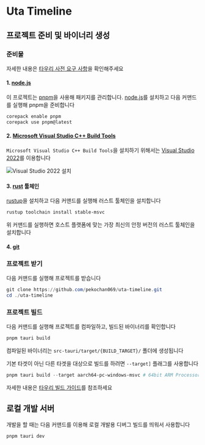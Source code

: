 # Uta Timeline

## 프로젝트 준비 및 바이너리 생성

### 준비물

자세한 내용은 [타우리 사전 요구 사항](https://tauri.app/ko/v1/guides/getting-started/prerequisites)을 확인해주세요

#### 1. [node.js](https://nodejs.org)

이 프로젝트는 [pnpm](https://pnpm.io/)을 사용해 패키지를 관리합니다. [node.js](https://nodejs.org)를 설치하고 다음 커맨드를 실행해 pnpm을 준비합니다

```powershell
corepack enable pnpm
corepack use pnpm@latest
```

#### 2. [Microsoft Visual Studio C++ Build Tools](https://visualstudio.microsoft.com/visual-cpp-build-tools/)

`Microsoft Visual Studio C++ Build Tools`을 설치하기 위해서는 [Visual Studio 2022](https://visualstudio.microsoft.com/visual-cpp-build-tools/)를 이용합니다

![Visual Studio 2022 설치](https://github.com/pekochan069/uta-timeline/assets/97679910/210f40ba-4cec-4f9b-b683-ba4d49ad160b)

#### 3. [rust](https://www.rust-lang.org/) 툴체인

[rustup](https://rustup.rs/)을 설치하고 다음 커맨드를 실행해 러스트 툴체인을 설치합니다

```powershell
rustup toolchain install stable-msvc
```

위 커맨드를 실행하면 호스트 플랫폼에 맞는 가장 최신의 안정 버전의 러스트 툴체인을 설치합니다

#### 4. [git](https://git-scm.com)

### 프로젝트 받기

다음 커맨드를 실행해 프로젝트를 받습니다

```powershell
git clone https://github.com/pekochan069/uta-timeline.git
cd ./uta-timeline
```

### 프로젝트 빌드

다음 커맨드를 실행해 프로젝트를 컴파일하고, 빌드된 바이너리를 확인합니다

```powershell
pnpm tauri build
```

컴파일된 바이너리는 `src-tauri/target/{BUILD_TARGET}/` 폴더에 생성됩니다

기본 타겟이 아닌 다른 타겟을 대상으로 빌드를 하려면 `--target]` 플래그를 사용합니다

```powershell
pnpm tauri build --target aarch64-pc-windows-msvc # 64bit ARM Processor for windows
```

자세한 내용은 [타우리 빌드 가이드](https://tauri.app/v1/guides/building/)를 참조하세요

## 로컬 개발 서버

개발을 할 때는 다음 커맨드를 이용해 로컬 개발용 디버그 빌드를 띄워서 사용합니다

```powershell
pnpm tauri dev
```
